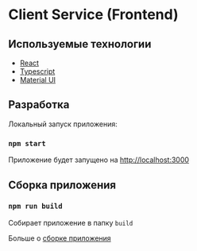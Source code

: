 # Client Service (Frontend)

## Используемые технологии

* [React](https://ru.reactjs.org/)
* [Typescript](https://www.typescriptlang.org/docs/handbook/intro.html)
* [Material UI](https://mui.com/material-ui/getting-started/overview/)

## Разработка

Локальный запуск приложения:

### `npm start`

Приложение будет запущено на [http://localhost:3000](http://localhost:3000) 

## Сборка приложения

### `npm run build`

Собирает приложение в папку `build`

Больше о [сборке приложения](https://create-react-app.dev/docs/deployment/)
